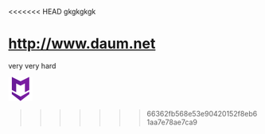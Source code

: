 <<<<<<< HEAD
gkgkgkgk

<a href><http://www.daum.net></a>
=======
very very hard













![dd](https://github.com/adam-p/markdown-here/raw/master/src/common/images/icon48.png)




















>>>>>>> 66362fb568e53e90420152f8eb61aa7e78ae7ca9
